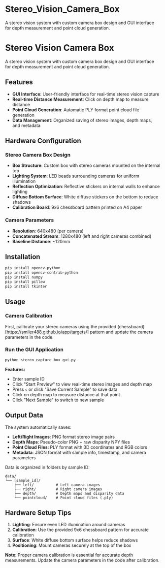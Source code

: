 # Stereo_Vision_Camera_Box
A stereo vision system with custom camera box design and GUI interface for depth measurement and point cloud generation.
# Stereo Vision Camera Box

A stereo vision system with custom camera box design and GUI interface for depth measurement and point cloud generation.

## Features

- **GUI Interface**: User-friendly interface for real-time stereo vision capture
- **Real-time Distance Measurement**: Click on depth map to measure distance
- **Point Cloud Generation**: Automatic PLY format point cloud file generation
- **Data Management**: Organized saving of stereo images, depth maps, and metadata

## Hardware Configuration

### Stereo Camera Box Design
- **Box Structure**: Custom box with stereo cameras mounted on the internal top
- **Lighting System**: LED beads surrounding cameras for uniform illumination
- **Reflection Optimization**: Reflective stickers on internal walls to enhance lighting
- **Diffuse Bottom Surface**: White diffuse stickers on the bottom to reduce shadows
- **Calibration Board**: 9x6 chessboard pattern printed on A4 paper

### Camera Parameters
- **Resolution**: 640x480 (per camera)
- **Concatenated Stream**: 1280x480 (left and right cameras combined)
- **Baseline Distance**: ~120mm

## Installation

```bash
pip install opencv-python
pip install opencv-contrib-python
pip install numpy
pip install pillow
pip install tkinter
```

## Usage

### Camera Calibration
First, calibrate your stereo cameras using the provided (chessboard)[https://smiler488.github.io/app/targets/] pattern and update the camera parameters in the code.

### Run the GUI Application
```bash
python stereo_capture_box_gui.py
```

**Features:**
- Enter sample ID
- Click "Start Preview" to view real-time stereo images and depth map
- Press `s` or click "Save Current Sample" to save data
- Click on depth map to measure distance at that point
- Click "Next Sample" to switch to new sample

## Output Data

The system automatically saves:
- **Left/Right Images**: PNG format stereo image pairs
- **Depth Maps**: Pseudo-color PNG + raw disparity NPY files
- **Point Cloud Files**: PLY format with 3D coordinates and RGB colors
- **Metadata**: JSON format with sample info, timestamp, and camera parameters

Data is organized in folders by sample ID:
```
data/
└── [sample_id]/
    ├── left/          # Left camera images
    ├── right/         # Right camera images
    ├── depth/         # Depth maps and disparity data
    └── pointcloud/    # Point cloud files (.ply)
```

## Hardware Setup Tips

1. **Lighting**: Ensure even LED illumination around cameras
2. **Calibration**: Use the provided 9x6 chessboard pattern for accurate calibration
3. **Surface**: White diffuse bottom surface helps reduce shadows
4. **Positioning**: Mount cameras securely at the top of the box

**Note**: Proper camera calibration is essential for accurate depth measurements. Update the camera parameters in the code after calibration.
